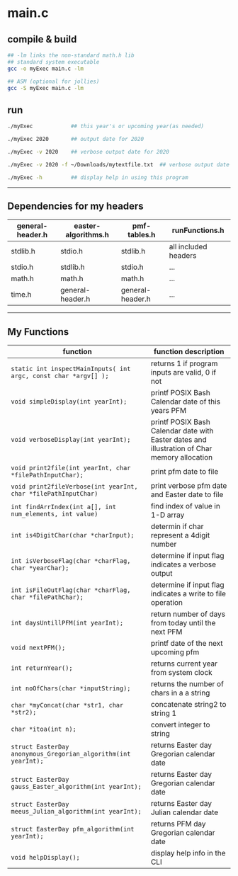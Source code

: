 # main.c

## compile & build

```bash
## -lm links the non-standard math.h lib
## standard system executable
gcc -o myExec main.c -lm

## ASM (optional for jollies)
gcc -S myExec main.c -lm
```

## run

```bash
./myExec            ## this year's or upcoming year(as needed)

./myExec 2020       ## output date for 2020

./myExec -v 2020    ## verbose output date for 2020

./myExec -v 2020 -f ~/Downloads/mytextfile.txt	## verbose output date for 2020 && pmf date to file

./myExec -h         ## display help in using this program

```

---

## Dependencies for my headers

general-header.h | easter-algorithms.h | pmf-tables.h | runFunctions.h
--- | --- | --- | ---
stdlib.h | stdio.h | stdlib.h | all included headers
stdio.h | stdlib.h | stdio.h | ...
math.h | math.h | math.h | ...
time.h | general-header.h | general-header.h | ...

---

## My Functions

function | function description
--- | ---
```static int inspectMainInputs( int argc, const char *argv[] );``` | returns 1 if program inputs are valid, 0 if not
```void simpleDisplay(int yearInt);``` | printf POSIX Bash Calendar date of this years PFM
```void verboseDisplay(int yearInt);``` |  printf POSIX Bash Calendar date with Easter dates and illustration of Char memory allocation
```void print2file(int yearInt, char *filePathInputChar);``` | print pfm date to file
```void print2fileVerbose(int yearInt, char *filePathInputChar)``` |  print verbose pfm date and Easter date to file
```int findArrIndex(int a[], int num_elements, int value)``` | find index of value in 1-D array
```int is4DigitChar(char *charInput);``` | determin if char represent a 4digit number
```int isVerboseFlag(char *charFlag, char *yearChar);``` | determine if input flag indicates a verbose output
```int isFileOutFlag(char *charFlag, char *filePathChar);``` | determine if input flag indicates a write to file operation
```int daysUntillPFM(int yearInt);``` | return number of days from today until the next PFM
```void nextPFM();``` | printf date of the next upcoming pfm
```int returnYear();``` | returns current year from system clock
```int noOfChars(char *inputString);``` | returns the number of chars in a a string
```char *myConcat(char *str1, char *str2);``` | concatenate string2 to string 1
```char *itoa(int n);``` | convert integer to string
```struct EasterDay anonymous_Gregorian_algorithm(int yearInt);``` | returns Easter day Gregorian calendar date
```struct EasterDay gauss_Easter_algorithm(int yearInt);``` | returns Easter day Gregorian calendar date
```struct EasterDay meeus_Julian_algorithm(int yearInt);``` | returns Easter day Julian calendar date
```struct EasterDay pfm_algorithm(int yearInt);``` | returns PFM day Gregorian calendar date
```void helpDisplay();``` | display help info in the CLI
